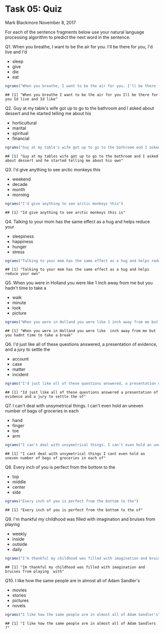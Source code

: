 Task 05: Quiz
================
Mark Blackmore
November 8, 2017

For each of the sentence fragments below use your natural language processing algorithm to predict the next word in the sentence.

Q1. When you breathe, I want to be the air for you. I'll be there for you, I'd live and I'd

-   sleep
-   give
-   die
-   eat

``` r
ngrams("When you breathe, I want to be the air for you. I'll be there for you, I'd live and I'd")
```

    ## [1] "When you breathe I want to be the air for you Ill be there for you Id live and Id like"

Q2. Guy at my table's wife got up to go to the bathroom and I asked about dessert and he started telling me about his

-   horticultural
-   marital
-   spiritual
-   financial

``` r
ngrams("Guy at my table's wife got up to go to the bathroom and I asked about dessert and he started telling me about his")
```

    ## [1] "Guy at my tables wife got up to go to the bathroom and I asked about dessert and he started telling me about his own"

Q3. I'd give anything to see arctic monkeys this

-   weekend
-   decade
-   month
-   morning

``` r
ngrams("I'd give anything to see arctic monkeys this")
```

    ## [1] "Id give anything to see arctic monkeys this is"

Q4. Talking to your mom has the same effect as a hug and helps reduce your

-   sleepiness
-   happiness
-   hunger
-   stress

``` r
ngrams("Talking to your mom has the same effect as a hug and helps reduce your")
```

    ## [1] "Talking to your mom has the same effect as a hug and helps reduce your own"

Q5. When you were in Holland you were like 1 inch away from me but you hadn't time to take a

-   walk
-   minute
-   look
-   picture

``` r
ngrams("When you were in Holland you were like 1 inch away from me but you hadn't time to take a")
```

    ## [1] "When you were in Holland you were like  inch away from me but you hadnt time to take a break"

Q6. I'd just like all of these questions answered, a presentation of evidence, and a jury to settle the

-   account
-   case
-   matter
-   incident

``` r
ngrams("I'd just like all of these questions answered, a presentation of evidence, and a jury to settle the")
```

    ## [1] "Id just like all of these questions answered a presentation of evidence and a jury to settle the of"

Q7. I can't deal with unsymetrical things. I can't even hold an uneven number of bags of groceries in each

-   hand
-   finger
-   toe
-   arm

``` r
ngrams("I can't deal with unsymetrical things. I can't even hold an uneven number of bags of groceries in each")
```

    ## [1] "I cant deal with unsymetrical things I cant even hold an uneven number of bags of groceries in each of"

Q8. Every inch of you is perfect from the bottom to the

-   top
-   middle
-   center
-   side

``` r
ngrams("Every inch of you is perfect from the bottom to the")
```

    ## [1] "Every inch of you is perfect from the bottom to the of"

Q9. I'm thankful my childhood was filled with imagination and bruises from playing

-   weekly
-   inside
-   outside
-   daily

``` r
ngrams("I'm thankful my childhood was filled with imagination and bruises from playing ")
```

    ## [1] "Im thankful my childhood was filled with imagination and bruises from playing  with"

Q10. I like how the same people are in almost all of Adam Sandler's

-   movies
-   stories
-   pictures
-   novels

``` r
ngrams("I like how the same people are in almost all of Adam Sandler's")
```

    ## [1] "I like how the same people are in almost all of Adam Sandlers ?"
